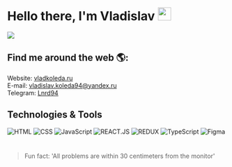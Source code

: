 # Hello there, I'm Vladislav <img src='http://vladkoleda.ru/img/git/git__hello.gif' width='30'>



<img src='http://vladkoleda.ru/img/git/git__banner.jpg'>

## Find me around the web 🌎:
Website: [vladkoleda.ru](http://vladkoleda.ru/) </br>
E-mail: vladislav.koleda94@yandex.ru </br>
Telegram: [Lnrd94](https://t.me/Lnrd94)

## Technologies & Tools
![HTML](https://img.shields.io/badge/-HTML-3C287D?style=for-the-badget&logo=html5)
![CSS](https://img.shields.io/badge/-CSS-3C287D?style=for-the-badget&logo=css3)
![JavaScript](https://img.shields.io/badge/-JAVASCRIPT-3C287D?style=for-the-badget&logo=JavaScript)
![REACT.JS](https://img.shields.io/badge/-REACT-3C287D?style=for-the-badget&logo=html5)
![REDUX](https://img.shields.io/badge/-REDUX-3C287D?style=for-the-badget&logo=Redux)
![TypeScript](https://img.shields.io/badge/-TYPESCRIPT-3C287D?style=for-the-badget&logo=TypeScript)
![Figma](https://img.shields.io/badge/-FIGMA-3C287D?style=for-the-badget&logo=Figma)



#



> Fun fact: 'All problems are within 30 centimeters from the monitor' </br>

